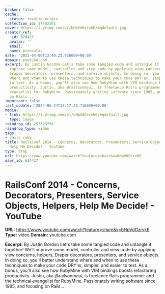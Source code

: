 ```yaml
---
broken: false
cache:
  status: invalid-origin
collection_id: 17452361
cover: https://i.ytimg.com/vi/bHpVdOzrvkE/mqdefault.jpg
creator_ref:
  _id: 624427
  avatar: ''
  email: ''
  name: pitosalas
date: '2021-04-06T13:40:22.926000+00:00'
domain: youtube.com
excerpt: By Justin Gordon Let's take some tangled code and untangle it together! We'll
  improve some model, controller and view code by applying view concerns, helpers,
  Draper decorators, presenters, and service objects. In doing so, you'll better understand
  where and when to use these techniques to make your code DRY'er, simpler, and easier
  to test. As a bonus, you'll also see how RubyMine with VIM bindings boosts refactoring
  productivity. Justin, aka @railsonmaui, is freelance Rails programmer and the technical
  evangelist for RubyMine. Passionately writing software since 1985, and focusing
  on Rails...
important: false
last_update: '2024-06-24T17:17:42.716000+00:00'
media:
- link: https://i.ytimg.com/vi/bHpVdOzrvkE/mqdefault.jpg
  type: image
raindrop_id: 257323758
raindrop_type: video
tags:
- rails ruby
title: RailsConf 2014 - Concerns, Decorators, Presenters, Service Objects, Helpers,
  Help Me Decide! - YouTube
type: drop
url: https://www.youtube.com/watch?feature=share&v=bHpVdOzrvkE
user_id: 624427
---
```


# RailsConf 2014 - Concerns, Decorators, Presenters, Service Objects, Helpers, Help Me Decide! - YouTube

**URL:** https://www.youtube.com/watch?feature=share&v=bHpVdOzrvkE
**Type:** video
**Domain:** youtube.com

**Excerpt:** By Justin Gordon Let's take some tangled code and untangle it together! We'll improve some model, controller and view code by applying view concerns, helpers, Draper decorators, presenters, and service objects. In doing so, you'll better understand where and when to use these techniques to make your code DRY'er, simpler, and easier to test. As a bonus, you'll also see how RubyMine with VIM bindings boosts refactoring productivity. Justin, aka @railsonmaui, is freelance Rails programmer and the technical evangelist for RubyMine. Passionately writing software since 1985, and focusing on Rails...
